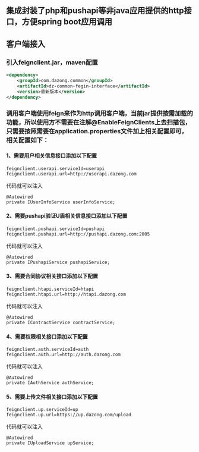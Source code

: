 ## 集成封装了php和pushapi等非java应用提供的http接口，方便spring boot应用调用

## 客户端接入

### 引入feignclient.jar，maven配置

```xml
<dependency>
    <groupId>com.dazong.common</groupId>
    <artifactId>dz-common-fegin-interface</artifactId>
    <version>最新版本</version>
</dependency>
```

### 调用客户端使用feign来作为http调用客户端，当前jar提供按需加载的功能，所以使用方不需要在注解@EnableFeignClients上去扫描包，只需要按照需要在application.properties文件加上相关配置即可，相关配置如下：

#### 1、需要用户相关信息接口添加以下配置

```
feignclient.userapi.serviceId=userapi
feignclient.userapi.url=http://userapi.dazong.com
```
代码就可以注入
```
@Autowired
private IUserInfoService userInfoService;
```

#### 2、需要pushapi验证U盾相关信息接口添加以下配置

```
feignclient.pushapi.serviceId=pushapi
feignclient.pushapi.url=http://pushapi.dazong.com:2005
```
代码就可以注入
```
@Autowired
private IPushapiService pushapiService;
```

#### 3、需要合同协议相关接口添加以下配置
```
feignclient.htapi.serviceId=htapi
feignclient.htapi.url=http://htapi.dazong.com
```
代码就可以注入
```
@Autowired
private IContractService contractService;
```

#### 4、需要权限相关接口添加以下配置
```
feignclient.auth.serviceId=auth
feignclient.auth.url=http://auth.dazong.com
```
代码就可以注入
```
@Autowired
private IAuthService authService;
```

#### 5、需要上传文件相关接口添加以下配置
```
feignclient.up.serviceId=up
feignclient.up.url=https://up.dazong.com/upload
```
代码就可以注入
```
@Autowired
private IUploadService upService;
```
